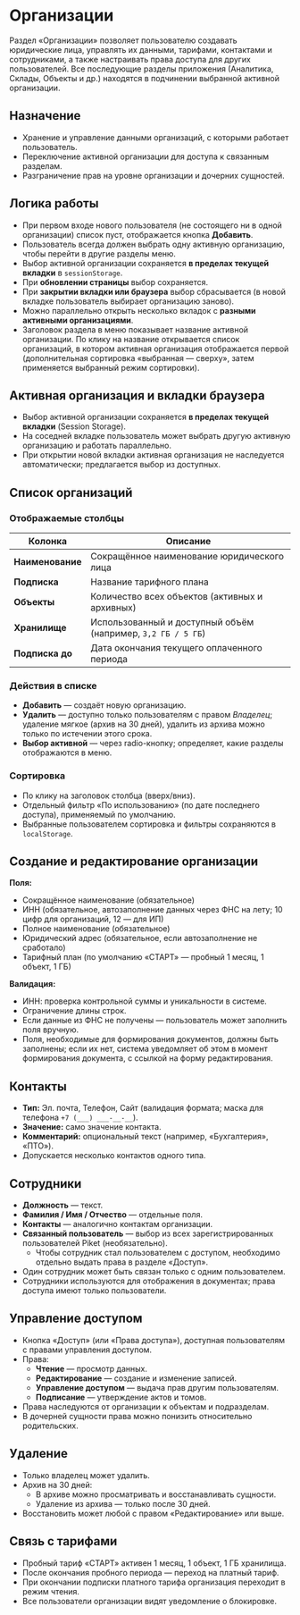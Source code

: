 # Организации

Раздел «Организации» позволяет пользователю создавать юридические лица, управлять их данными, тарифами, контактами и сотрудниками, а также настраивать права доступа для других пользователей. Все последующие разделы приложения (Аналитика, Склады, Объекты и др.) находятся в подчинении выбранной активной организации.

## Назначение

- Хранение и управление данными организаций, с которыми работает пользователь.
- Переключение активной организации для доступа к связанным разделам.
- Разграничение прав на уровне организации и дочерних сущностей.

## Логика работы

- При первом входе нового пользователя (не состоящего ни в одной организации) список пуст, отображается кнопка **Добавить**.
- Пользователь всегда должен выбрать одну активную организацию, чтобы перейти в другие разделы меню.
- Выбор активной организации сохраняется **в пределах текущей вкладки** в `sessionStorage`.
- При **обновлении страницы** выбор сохраняется.
- При **закрытии вкладки или браузера** выбор сбрасывается (в новой вкладке пользователь выбирает организацию заново).
- Можно параллельно открыть несколько вкладок с **разными активными организациями**.
- Заголовок раздела в меню показывает название активной организации. По клику на название открывается список организаций, в котором активная организация отображается первой (дополнительная сортировка «выбранная — сверху», затем применяется выбранный режим сортировки).

## Активная организация и вкладки браузера

- Выбор активной организации сохраняется **в пределах текущей вкладки** (Session Storage).
- На соседней вкладке пользователь может выбрать другую активную организацию и работать параллельно.
- При открытии новой вкладки активная организация не наследуется автоматически; предлагается выбор из доступных.

## Список организаций

### Отображаемые столбцы
| Колонка           | Описание                                   |
|-------------------|---------------------------------------------|
| **Наименование**  | Сокращённое наименование юридического лица |
| **Подписка**      | Название тарифного плана                    |
| **Объекты**       | Количество всех объектов (активных и архивных) |
| **Хранилище**     | Использованный и доступный объём (например, `3,2 ГБ / 5 ГБ`) |
| **Подписка до**   | Дата окончания текущего оплаченного периода |

### Действия в списке
- **Добавить** — создаёт новую организацию.
- **Удалить** — доступно только пользователям с правом *Владелец*; удаление мягкое (архив на 30 дней), удалить из архива можно только по истечении этого срока.
- **Выбор активной** — через radio-кнопку; определяет, какие разделы отображаются в меню.

### Сортировка
- По клику на заголовок столбца (вверх/вниз).
- Отдельный фильтр «По использованию» (по дате последнего доступа), применяемый по умолчанию.
- Выбранные пользователем сортировка и фильтры сохраняются в `localStorage`.

## Создание и редактирование организации

**Поля:**
- Сокращённое наименование (обязательное)
- ИНН (обязательное, автозаполнение данных через ФНС на лету; 10 цифр для организаций, 12 — для ИП)
- Полное наименование (обязательное)
- Юридический адрес (обязательное, если автозаполнение не сработало)
- Тарифный план (по умолчанию «СТАРТ» — пробный 1 месяц, 1 объект, 1 ГБ)

**Валидация:**
- ИНН: проверка контрольной суммы и уникальности в системе.
- Ограничение длины строк.
- Если данные из ФНС не получены — пользователь может заполнить поля вручную.
- Поля, необходимые для формирования документов, должны быть заполнены; если их нет, система уведомляет об этом в момент формирования документа, с ссылкой на форму редактирования.

## Контакты

- **Тип:** Эл. почта, Телефон, Сайт (валидация формата; маска для телефона `+7 (___) ___-__-__`).
- **Значение:** само значение контакта.
- **Комментарий:** опциональный текст (например, «Бухгалтерия», «ПТО»).
- Допускается несколько контактов одного типа.

## Сотрудники

- **Должность** — текст.
- **Фамилия / Имя / Отчество** — отдельные поля.
- **Контакты** — аналогично контактам организации.
- **Связанный пользователь** — выбор из всех зарегистрированных пользователей Piket (необязательно).
  - Чтобы сотрудник стал пользователем с доступом, необходимо отдельно выдать права в разделе «Доступ».
- Один сотрудник может быть связан только с одним пользователем.
- Сотрудники используются для отображения в документах; права доступа имеют только пользователи.

## Управление доступом

- Кнопка «Доступ» (или «Права доступа»), доступная пользователям с правами управления доступом.
- Права:
  - **Чтение** — просмотр данных.
  - **Редактирование** — создание и изменение записей.
  - **Управление доступом** — выдача прав другим пользователям.
  - **Подписание** — утверждение актов и томов.
- Права наследуются от организации к объектам и подразделам.
- В дочерней сущности права можно понизить относительно родительских.

## Удаление

- Только владелец может удалить.
- Архив на 30 дней:
  - В архиве можно просматривать и восстанавливать сущности.
  - Удаление из архива — только после 30 дней.
- Восстановить может любой с правом «Редактирование» или выше.

## Связь с тарифами

- Пробный тариф «СТАРТ» активен 1 месяц, 1 объект, 1 ГБ хранилища.
- После окончания пробного периода — переход на платный тариф.
- При окончании подписки платного тарифа организация переходит в режим чтения.
- Все пользователи организации видят уведомление о блокировке.
